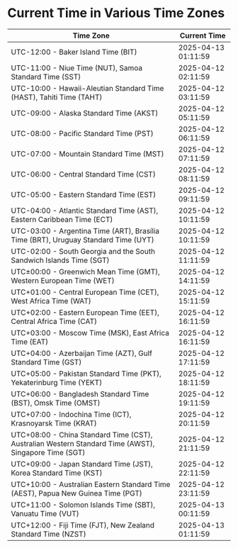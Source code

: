 # Current Time in Various Time Zones

| Time Zone | Current Time |
|-----------|--------------|
| UTC-12:00 - Baker Island Time (BIT) | 2025-04-13 01:11:59 |
| UTC-11:00 - Niue Time (NUT), Samoa Standard Time (SST) | 2025-04-12 02:11:59 |
| UTC-10:00 - Hawaii-Aleutian Standard Time (HAST), Tahiti Time (TAHT) | 2025-04-12 03:11:59 |
| UTC-09:00 - Alaska Standard Time (AKST) | 2025-04-12 05:11:59 |
| UTC-08:00 - Pacific Standard Time (PST) | 2025-04-12 06:11:59 |
| UTC-07:00 - Mountain Standard Time (MST) | 2025-04-12 07:11:59 |
| UTC-06:00 - Central Standard Time (CST) | 2025-04-12 08:11:59 |
| UTC-05:00 - Eastern Standard Time (EST) | 2025-04-12 09:11:59 |
| UTC-04:00 - Atlantic Standard Time (AST), Eastern Caribbean Time (ECT) | 2025-04-12 10:11:59 |
| UTC-03:00 - Argentina Time (ART), Brasília Time (BRT), Uruguay Standard Time (UYT) | 2025-04-12 10:11:59 |
| UTC-02:00 - South Georgia and the South Sandwich Islands Time (SGT) | 2025-04-12 11:11:59 |
| UTC±00:00 - Greenwich Mean Time (GMT), Western European Time (WET) | 2025-04-12 14:11:59 |
| UTC+01:00 - Central European Time (CET), West Africa Time (WAT) | 2025-04-12 15:11:59 |
| UTC+02:00 - Eastern European Time (EET), Central Africa Time (CAT) | 2025-04-12 16:11:59 |
| UTC+03:00 - Moscow Time (MSK), East Africa Time (EAT) | 2025-04-12 16:11:59 |
| UTC+04:00 - Azerbaijan Time (AZT), Gulf Standard Time (GST) | 2025-04-12 17:11:59 |
| UTC+05:00 - Pakistan Standard Time (PKT), Yekaterinburg Time (YEKT) | 2025-04-12 18:11:59 |
| UTC+06:00 - Bangladesh Standard Time (BST), Omsk Time (OMST) | 2025-04-12 19:11:59 |
| UTC+07:00 - Indochina Time (ICT), Krasnoyarsk Time (KRAT) | 2025-04-12 20:11:59 |
| UTC+08:00 - China Standard Time (CST), Australian Western Standard Time (AWST), Singapore Time (SGT) | 2025-04-12 21:11:59 |
| UTC+09:00 - Japan Standard Time (JST), Korea Standard Time (KST) | 2025-04-12 22:11:59 |
| UTC+10:00 - Australian Eastern Standard Time (AEST), Papua New Guinea Time (PGT) | 2025-04-12 23:11:59 |
| UTC+11:00 - Solomon Islands Time (SBT), Vanuatu Time (VUT) | 2025-04-13 00:11:59 |
| UTC+12:00 - Fiji Time (FJT), New Zealand Standard Time (NZST) | 2025-04-13 01:11:59 |
